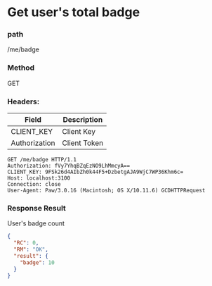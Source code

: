 # Get user's total badge
### path
/me/badge

### Method
GET

### Headers:

| Field         | Description  |
| ------------- | ------------ |
| CLIENT_KEY    | Client Key   |
| Authorization | Client Token |


```
GET /me/badge HTTP/1.1
Authorization: fVy7YhqBZqEzNO9LhMmcyA==
CLIENT_KEY: 9FSk26d4AIbZh0k44F5+DzbetgAJA9WjC7WP36Khm6c=
Host: localhost:3100
Connection: close
User-Agent: Paw/3.0.16 (Macintosh; OS X/10.11.6) GCDHTTPRequest
```

### Response Result
User's badge count

```json
{
  "RC": 0,
  "RM": "OK",
  "result": {
    "badge": 10
  }
}
```